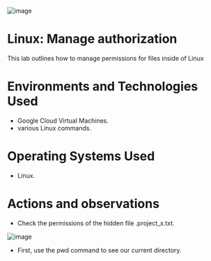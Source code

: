 
![image](https://github.com/user-attachments/assets/e09a3aae-4049-47c2-a8d0-82f9d0ab1ee3)


# Linux: Manage authorization
This lab outlines how to manage permissions for files inside of Linux


# Environments and Technologies Used</h2>
- Google Cloud Virtual Machines.
- various Linux commands.

# Operating Systems Used </h2>
- Linux.

# Actions and observations


- Check the permissions of the hidden file .project_x.txt.

![image](https://github.com/user-attachments/assets/d197897c-e548-4253-ac7c-736c29818b56)

- First, use the pwd command to see our current directory.
